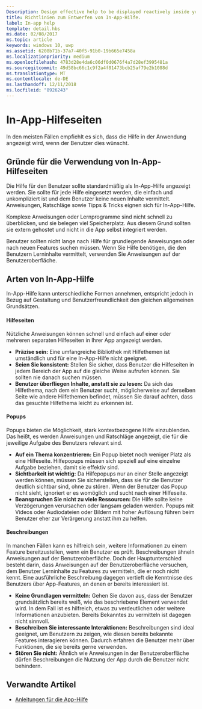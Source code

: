 ```yaml
---
Description: Design effective help to be displayed reactively inside your app.
title: Richtlinien zum Entwerfen von In-App-Hilfe.
label: In-app help
template: detail.hbs
ms.date: 02/08/2017
ms.topic: article
keywords: windows 10, uwp
ms.assetid: 6208b71b-37a7-40f5-91b0-19b665e7458a
ms.localizationpriority: medium
ms.openlocfilehash: 4783d28e4da6c06df0d0676f4a7d28ef3995481a
ms.sourcegitcommit: 49d58bc66c1c9f2a4f81473bcb25af79e2b1088d
ms.translationtype: MT
ms.contentlocale: de-DE
ms.lasthandoff: 12/11/2018
ms.locfileid: "8926243"
---
```

# <a name="in-app-help-pages"></a>In-App-Hilfeseiten

In den meisten Fällen empfiehlt es sich, dass die Hilfe in der Anwendung angezeigt wird, wenn der Benutzer dies wünscht.

## <a name="when-to-use-in-app-help-pages"></a>Gründe für die Verwendung von In-App-Hilfeseiten

Die Hilfe für den Benutzer sollte standardmäßig als In-App-Hilfe angezeigt werden. Sie sollte für jede Hilfe eingesetzt werden, die einfach und unkompliziert ist und dem Benutzer keine neuen Inhalte vermittelt. Anweisungen, Ratschläge sowie Tipps & Tricks eignen sich für In-App-Hilfe.

Komplexe Anweisungen oder Lernprogramme sind nicht schnell zu überblicken, und sie belegen viel Speicherplatz. Aus diesem Grund sollten sie extern gehostet und nicht in die App selbst integriert werden.

Benutzer sollten nicht lange nach Hilfe für grundlegende Anweisungen oder nach neuen Features suchen müssen. Wenn Sie Hilfe benötigen, die den Benutzern Lerninhalte vermittelt, verwenden Sie Anweisungen auf der Benutzeroberfläche.

## <a name="types-of-in-app-help"></a>Arten von In-App-Hilfe

In-App-Hilfe kann unterschiedliche Formen annehmen, entspricht jedoch in Bezug auf Gestaltung und Benutzerfreundlichkeit den gleichen allgemeinen Grundsätzen.

#### <a name="help-pages"></a>Hilfeseiten

Nützliche Anweisungen können schnell und einfach auf einer oder mehreren separaten Hilfeseiten in Ihrer App angezeigt werden.

-   **Präzise sein:** Eine umfangreiche Bibliothek mit Hilfethemen ist umständlich und für eine In-App-Hilfe nicht geeignet.
-   **Seien Sie konsistent:** Stellen Sie sicher, dass Benutzer die Hilfeseiten in jedem Bereich der App auf die gleiche Weise aufrufen können. Sie sollten nie danach suchen müssen.
-   **Benutzer überfliegen Inhalte, anstatt sie zu lesen:** Da sich das Hilfethema, nach dem ein Benutzer sucht, möglicherweise auf derselben Seite wie andere Hilfethemen befindet, müssen Sie darauf achten, dass das gesuchte Hilfethema leicht zu erkennen ist.


#### <a name="popups"></a>Popups

Popups bieten die Möglichkeit, stark kontextbezogene Hilfe einzublenden. Das heißt, es werden Anweisungen und Ratschläge angezeigt, die für die jeweilige Aufgabe des Benutzers relevant sind.

-   **Auf ein Thema konzentrieren:** Ein Popup bietet noch weniger Platz als eine Hilfeseite. Hilfepopups müssen sich speziell auf eine einzelne Aufgabe beziehen, damit sie effektiv sind.
-   **Sichtbarkeit ist wichtig:** Da Hilfepopups nur an einer Stelle angezeigt werden können, müssen Sie sicherstellen, dass sie für die Benutzer deutlich sichtbar sind, ohne zu stören. Wenn der Benutzer das Popup nicht sieht, ignoriert er es womöglich und sucht nach einer Hilfeseite.
-   **Beanspruchen Sie nicht zu viele Ressourcen:** Die Hilfe sollte keine Verzögerungen verursachen oder langsam geladen werden. Popups mit Videos oder Audiodateien oder Bildern mit hoher Auflösung führen beim Benutzer eher zur Verärgerung anstatt ihm zu helfen.

#### <a name="descriptions"></a>Beschreibungen

In manchen Fällen kann es hilfreich sein, weitere Informationen zu einem Feature bereitzustellen, wenn ein Benutzer es prüft. Beschreibungen ähneln Anweisungen auf der Benutzeroberfläche. Doch der Hauptunterschied besteht darin, dass Anweisungen auf der Benutzeroberfläche versuchen, dem Benutzer Lerninhalte zu Features zu vermitteln, die er noch nicht kennt. Eine ausführliche Beschreibung dagegen vertieft die Kenntnisse des Benutzers über App-Features, an denen er bereits interessiert ist.

-   **Keine Grundlagen vermitteln:** Gehen Sie davon aus, dass der Benutzer grundsätzlich bereits weiß, wie das beschriebene Element verwendet wird. In dem Fall ist es hilfreich, etwas zu verdeutlichen oder weitere Informationen anzubieten. Bereits Bekanntes zu vermitteln ist dagegen nicht sinnvoll.
-   **Beschreiben Sie interessante Interaktionen:** Beschreibungen sind ideal geeignet, um Benutzern zu zeigen, wie diesen bereits bekannte Features interagieren können. Dadurch erfahren die Benutzer mehr über Funktionen, die sie bereits gerne verwenden.
-   **Stören Sie nicht:** Ähnlich wie Anweisungen in der Benutzeroberfläche dürfen Beschreibungen die Nutzung der App durch die Benutzer nicht behindern.

## <a name="related-articles"></a>Verwandte Artikel

* [Anleitungen für die App-Hilfe](guidelines-for-app-help.md)
